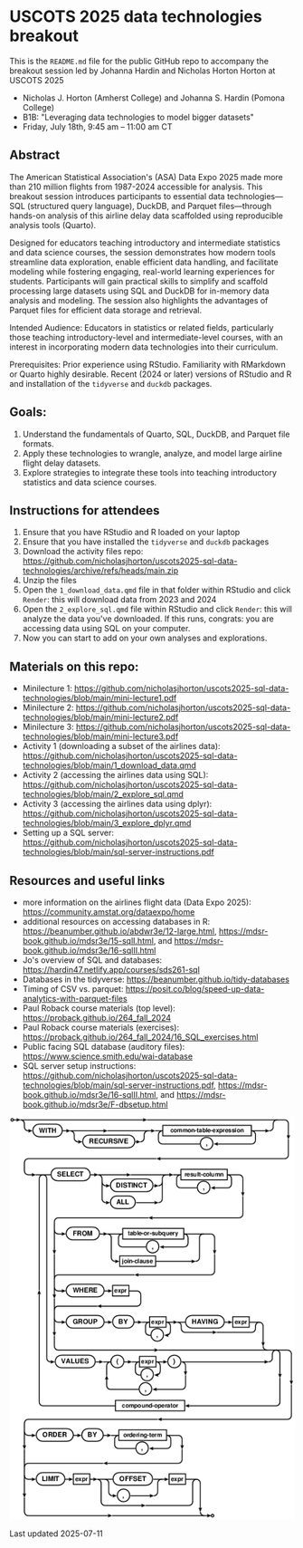# USCOTS 2025 data technologies breakout

This is the `README.md` file for the public GitHub repo to accompany the breakout session led by Johanna Hardin and Nicholas Horton Horton at USCOTS 2025

- Nicholas J. Horton (Amherst College) and Johanna S. Hardin (Pomona College)
- B1B: "Leveraging data technologies to model bigger datasets"
- Friday, July 18th, 9:45 am – 11:00 am CT

## Abstract

The American Statistical Association's (ASA) Data Expo 2025 made more than 210 million flights from 1987-2024 accessible for analysis. This breakout session introduces participants to essential data technologies—SQL (structured query language), DuckDB, and Parquet files—through hands-on analysis of this airline delay data scaffolded using reproducible analysis tools (Quarto).

Designed for educators teaching introductory and intermediate statistics and data science courses, the session demonstrates how modern tools streamline data exploration, enable efficient data handling, and facilitate modeling while fostering engaging, real-world learning experiences for students. Participants will gain practical skills to simplify and scaffold processing large datasets using SQL and DuckDB for in-memory data analysis and modeling. The session also highlights the advantages of Parquet files for efficient data storage and retrieval.

Intended Audience: Educators in statistics or related fields, particularly those teaching introductory-level and intermediate-level courses, with an interest in incorporating modern data technologies into their curriculum.

Prerequisites: Prior experience using RStudio. Familiarity with RMarkdown or Quarto highly desirable. Recent (2024 or later) versions of RStudio and R and installation of the `tidyverse` and `duckdb` packages.


## Goals:

1. Understand the fundamentals of Quarto, SQL, DuckDB, and Parquet file formats.
2. Apply these technologies to wrangle, analyze, and model large airline flight delay datasets.
3. Explore strategies to integrate these tools into teaching introductory statistics and data science courses.

## Instructions for attendees

1. Ensure that you have RStudio and R loaded on your laptop
2. Ensure that you have installed the `tidyverse` and `duckdb` packages
3. Download the activity files repo: https://github.com/nicholasjhorton/uscots2025-sql-data-technologies/archive/refs/heads/main.zip
4. Unzip the files
5. Open the `1_download_data.qmd` file in that folder within RStudio and click `Render`: this will download data from 2023 and 2024
6. Open the `2_explore_sql.qmd` file within RStudio and click `Render`: this will analyze the data you've downloaded. If this runs, congrats: you are accessing data using SQL on your computer.
7. Now you can start to add on your own analyses and explorations.


## Materials on this repo:

- Minilecture 1: https://github.com/nicholasjhorton/uscots2025-sql-data-technologies/blob/main/mini-lecture1.pdf
- Minilecture 2: https://github.com/nicholasjhorton/uscots2025-sql-data-technologies/blob/main/mini-lecture2.pdf
- Minilecture 3: https://github.com/nicholasjhorton/uscots2025-sql-data-technologies/blob/main/mini-lecture3.pdf
- Activity 1 (downloading a subset of the airlines data): https://github.com/nicholasjhorton/uscots2025-sql-data-technologies/blob/main/1_download_data.qmd
- Activity 2 (accessing the airlines data using SQL): https://github.com/nicholasjhorton/uscots2025-sql-data-technologies/blob/main/2_explore_sql.qmd
- Activity 3 (accessing the airlines data using dplyr): https://github.com/nicholasjhorton/uscots2025-sql-data-technologies/blob/main/3_explore_dplyr.qmd
- Setting up a SQL server: https://github.com/nicholasjhorton/uscots2025-sql-data-technologies/blob/main/sql-server-instructions.pdf


## Resources and useful links

- more information on the airlines flight data (Data Expo 2025): https://community.amstat.org/dataexpo/home 
- additional resources on accessing databases in R: https://beanumber.github.io/abdwr3e/12-large.html, https://mdsr-book.github.io/mdsr3e/15-sqlI.html, and https://mdsr-book.github.io/mdsr3e/16-sqlII.html
- Jo's overview of SQL and databases: https://hardin47.netlify.app/courses/sds261-sql
- Databases in the tidyverse: https://beanumber.github.io/tidy-databases
- Timing of CSV vs. parquet: https://posit.co/blog/speed-up-data-analytics-with-parquet-files
- Paul Roback course materials (top level): https://proback.github.io/264_fall_2024
- Paul Roback course materials (exercises): https://proback.github.io/264_fall_2024/16_SQL_exercises.html
- Public facing SQL database (auditory files): https://www.science.smith.edu/wai-database
- SQL server setup instructions: https://github.com/nicholasjhorton/uscots2025-sql-data-technologies/blob/main/sql-server-instructions.pdf, https://mdsr-book.github.io/mdsr3e/16-sqlII.html, and https://mdsr-book.github.io/mdsr3e/F-dbsetup.html

![Helpful syntax diagram for SELECT from SQLite](select-stmt.gif)

Last updated 2025-07-11
